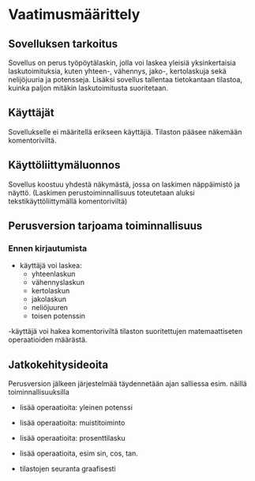 # Vaatimusmäärittely

## Sovelluksen tarkoitus

Sovellus on perus työpöytälaskin, jolla voi laskea yleisiä yksinkertaisia laskutoimituksia, kuten yhteen-, vähennys, jako-, kertolaskuja sekä nelijöjuuria ja potensseja.
Lisäksi sovellus tallentaa tietokantaan tilastoa, kuinka paljon mitäkin laskutoimitusta suoritetaan.

## Käyttäjät

Sovellukselle ei määritellä erikseen käyttäjiä. Tilaston pääsee näkemään komentoriviltä.

## Käyttöliittymäluonnos

Sovellus koostuu yhdestä näkymästä, jossa on laskimen näppäimistö ja näyttö. 
(Laskimen perustoiminnallisuus toteutetaan aluksi tekstikäyttöliittymällä komentoriviltä)

## Perusversion tarjoama toiminnallisuus

### Ennen kirjautumista

- käyttäjä voi laskea:
  - yhteenlaskun
  - vähennyslaskun
  - kertolaskun
  - jakolaskun
  - neliöjuuren
  - toisen potenssin
  
-käyttäjä voi hakea komentoriviltä tilaston suoritettujen matemaattiseten operaatioiden määrästä.

## Jatkokehitysideoita

Perusversion jälkeen järjestelmää täydennetään ajan salliessa esim. näillä toiminnallisuuksilla

- lisää operaatioita: yleinen potenssi
- lisää operaatioita: muistitoiminto
- lisää operaatioita: prosenttilasku
- lisää operaatioita, esim sin, cos, tan.

- tilastojen seuranta graafisesti
